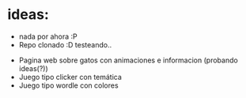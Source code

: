 # ideas:
+ nada por ahora :P
+ Repo clonado :D testeando.. 

- Pagina web sobre gatos con animaciones e informacion (probando ideas(?))
- Juego tipo clicker con temática
- Juego tipo wordle con colores 
